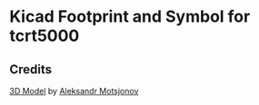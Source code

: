 # Kicad Footprint and Symbol for tcrt5000 

## Credits

[3D Model](https://grabcad.com/library/tcrt5000-1) by [Aleksandr Motsjonov](https://grabcad.com/aleksandr.motsjonov-1) 
